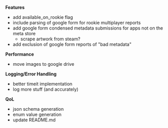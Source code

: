 **Features**
- add available_on_rookie flag
- include parsing of google form for rookie multiplayer reports
- add google form condensed metadata submissions for apps not on the meta store
  - scrape artwork from steam?
- add exclusion of google form reports of "bad metadata"

**Performance**
- move images to google drive

**Logging/Error Handling**
- better timeit implementation
- log more stuff (and accurately)
  
**QoL**
- json schema generation
- enum value generation
- update README.md